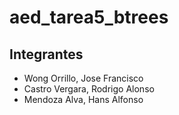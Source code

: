 # aed_tarea5_btrees

## Integrantes
- Wong Orrillo, Jose Francisco
- Castro Vergara, Rodrigo Alonso
- Mendoza Alva, Hans Alfonso
